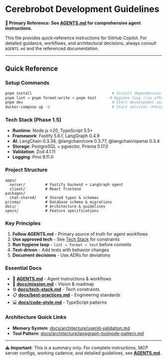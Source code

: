 # Cerebrobot Development Guidelines

**📌 Primary Reference: See [AGENTS.md](../AGENTS.md) for comprehensive agent instructions.**

This file provides quick-reference instructions for GitHub Copilot. For detailed guidance, workflows, and architectural decisions, always consult `AGENTS.md` and the referenced documentation.

---

## Quick Reference

### Setup Commands
```bash
pnpm install                                    # Install dependencies
pnpm lint → pnpm format:write → pnpm test      # Hygiene loop (run after changes)
pnpm dev                                        # Start development server
docker-compose up -d                            # Start services (PostgreSQL, etc.)
```

### Tech Stack (Phase 1.5)
- **Runtime**: Node.js ≥20, TypeScript 5.5+
- **Framework**: Fastify 5.6.1, LangGraph 0.4.9
- **AI**: LangChain 0.3.34, @langchain/core 0.3.77, @langchain/openai 0.3.4
- **Storage**: PostgreSQL + pgvector, Prisma 5.17.0
- **Validation**: Zod 4.1.11
- **Logging**: Pino 9.11.0

### Project Structure
```
apps/
  server/         # Fastify backend + LangGraph agent
  client/         # React frontend
packages/
  chat-shared/    # Shared types & schemas
prisma/           # Database schema & migrations
docs/             # Architecture & guidelines
specs/            # Feature specifications
```

### Key Principles
1. **Follow AGENTS.md** - Primary source of truth for agent workflows
2. **Use approved tech** - See [Tech Stack](../docs/tech-stack.md) for constraints
3. **Run hygiene loop** - `lint → format → test` before commits
4. **Test-driven** - Add tests with behavior changes
5. **Document decisions** - Use ADRs for deviations

### Essential Docs
- 🤖 **[AGENTS.md](../AGENTS.md)** - Agent instructions & workflows
- 🎯 **[docs/mission.md](../docs/mission.md)** - Vision & roadmap
- ⚙️ **[docs/tech-stack.md](../docs/tech-stack.md)** - Tech constraints
- 📋 **[docs/best-practices.md](../docs/best-practices.md)** - Engineering standards
- 💻 **[docs/code-style.md](../docs/code-style.md)** - TypeScript patterns

### Architecture Quick Links
- **Memory System**: [docs/architecture/userid-validation.md](../docs/architecture/userid-validation.md)
- **Tool Pattern**: [docs/architecture/langgraph-toolnode-pattern.md](../docs/architecture/langgraph-toolnode-pattern.md)

---

**⚠️ Important**: This is a summary only. For complete instructions, MCP server configs, working cadence, and detailed guidelines, see **[AGENTS.md](../AGENTS.md)**.